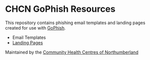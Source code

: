 # CHCN GoPhish Resources

This repository contains phishing email templates and landing pages created for use with [GoPhish](https://getgophish.com/).

* Email Templates
* [Landing Pages](/landing-pages/index.md)

Maintained by the [Community Health Centres of Northumberland](https://chcnorthumberland.ca/)